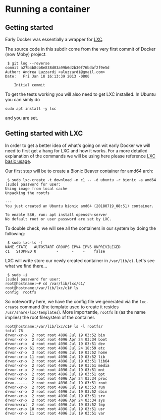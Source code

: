# Running a container


## Getting started
Early Docker was essentially a wrapper for [LXC](https://linuxcontainers.org/).

The source code in this subdir come from the very first commit of Docker (now
Moby) project:
```
 $ git log --reverse
commit a27b4b8cb8e838d03a99b6d2b30f76bdaf2f9e5d
Author: Andrea Luzzardi <aluzzardi@gmail.com>
Date:   Fri Jan 18 16:13:39 2013 -0800

    Initial commit
```

To get the tests working you will also need to get LXC installed. 
In Ubuntu you can simly do
```
sudo apt install -y lxc
```
and you are set.


## Getting started with LXC
In order to get a better idea of what's going on wit early Docker we will need
to first get a hang for LXC and how it works.
For a more detailed explanation of the commands we will be using here please
reference [LXC basic usage](https://help.ubuntu.com/lts/serverguide/lxc.html).

Our first step will be to create a Bionic Beaver container for amd64 arch:
```
 $ sudo lxc-create -t download -n c1 -- -d ubuntu -r bionic -a amd64
[sudo] password for user: 
Using image from local cache
Unpacking the rootfs

---
You just created an Ubuntu bionic amd64 (20180719_08:51) container.

To enable SSH, run: apt install openssh-server
No default root or user password are set by LXC.
```

To double check, we will see all the containers in our system by doing the
following:
```
 $ sudo lxc-ls -f
NAME STATE   AUTOSTART GROUPS IPV4 IPV6 UNPRIVILEGED
c1   STOPPED 0         -      -    -    false
```

LXC will write store our newly created container in `/var/lib/c1`. 
Let's see what we find there...
```
 $ sudo -i
[sudo] password for user:
root@hostname:~# cd /var/lib/lxc/c1/
root@hostname:/var/lib/lxc/c1# ls
config  rootfs
```
So noteworthy here, we have the config file we generated via the `lxc-create`
command (the template used to create it resides `/usr/share/lxc/templates`).
More importantle, `rootfs` is (as the name implies) the root filesystem of the
container.

```
root@hostname:/var/lib/lxc/c1# ls -l rootfs/
total 76
drwxr-xr-x  2 root root 4096 Jul 19 03:52 bin
drwxr-xr-x  2 root root 4096 Apr 24 03:34 boot
drwxr-xr-x  4 root root 4096 Jul 19 03:51 dev
drwxr-xr-x 61 root root 4096 Jul 24 18:59 etc
drwxr-xr-x  3 root root 4096 Jul 19 03:52 home
drwxr-xr-x 11 root root 4096 Jul 19 03:52 lib
drwxr-xr-x  2 root root 4096 Jul 19 03:51 lib64
drwxr-xr-x  2 root root 4096 Jul 19 03:51 media
drwxr-xr-x  2 root root 4096 Jul 19 03:51 mnt
drwxr-xr-x  2 root root 4096 Jul 19 03:51 opt
drwxr-xr-x  2 root root 4096 Apr 24 03:34 proc
drwx------  2 root root 4096 Jul 19 03:51 root
drwxr-xr-x  2 root root 4096 Jul 19 03:53 run
drwxr-xr-x  2 root root 4096 Jul 19 03:52 sbin
drwxr-xr-x  2 root root 4096 Jul 19 03:51 srv
drwxr-xr-x  2 root root 4096 Apr 24 03:34 sys
drwxrwxrwt  2 root root 4096 Jul 19 03:52 tmp
drwxr-xr-x 10 root root 4096 Jul 19 03:51 usr
drwxr-xr-x 11 root root 4096 Jul 19 03:51 var
```
